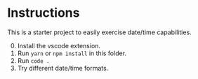 # Instructions

This is a starter project to easily exercise date/time capabilities.

0. Install the vscode extension.
1. Run `yarn` or `npm install` in this folder.
2. Run `code .`
3. Try different date/time formats.
